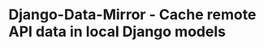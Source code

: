 Django-Data-Mirror - Cache remote API data in local Django models
=================================================================
